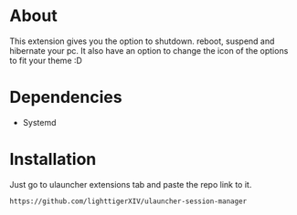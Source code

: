 # About  
This extension gives you the option to shutdown. reboot, suspend and hibernate your pc.
It also have an option to change the icon of the options to fit your theme :D

# Dependencies
- Systemd


# Installation
Just go to ulauncher extensions tab and paste the repo link to it.

    https://github.com/lighttigerXIV/ulauncher-session-manager
